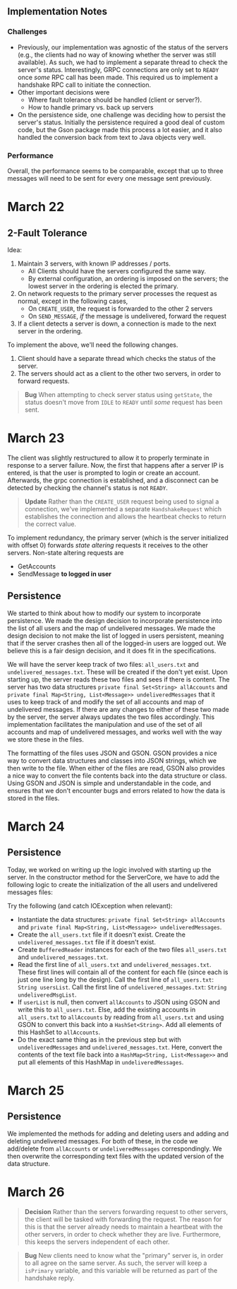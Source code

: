 ## Implementation Notes
### Challenges
- Previously, our implementation was agnostic of the status of the servers (e.g., the clients
   had no way of knowing whether the server was still available). As such, we had to implement
   a separate thread to check the server's status. Interestingly, GRPC connections are only 
   set to `READY` once *some* RPC call has been made. This required us to implement a handshake
   RPC call to initiate the connection.
- Other important decisions were
   - Where fault tolerance should be handled (client or server?).  
   - How to handle primary vs. back up servers
- On the persistence side, one challenge was deciding how to persist the server's status. Initially
   the persistence required a good deal of custom code, but the Gson package made this process a lot
   easier, and it also handled the conversion back from text to Java objects very well.

### Performance
Overall, the performance seems to be comparable, except that up to three messages will need to be
sent for every one message sent previously.

# March 22

## 2-Fault Tolerance
Idea:
1. Maintain 3 servers, with known IP addresses / ports.
    - All Clients should have the servers configured the same way.
    - By external configuration, an ordering is imposed on the servers; the lowest server
      in the ordering is elected the primary.
2. On network requests to the primary server processes the request as normal, except in 
   the following cases,
    - On `CREATE_USER`, the request is forwarded to the other 2 servers
    - On `SEND_MESSAGE`, *if* the message is undelivered, forward the request
3. If a client detects a server is down, a connection is made to the next server in the
   ordering.

To implement the above, we'll need the following changes.
1. Client should have a separate thread which checks the status of the server.
2. The servers should act as a client to the other two servers, in order to forward requests.

>**Bug**
>When attempting to check server status using `getState`, the status doesn't move from `IDLE` to
>`READY` until *some* request has been sent.

# March 23
The client was slightly restructured to allow it to properly terminate in response to a server
failure. Now, the first that happens after a server IP is entered, is that the user is prompted
to login or create an account. Afterwards, the grpc connection is established, and a disconnect
can be detected by checking the channel's status is not `READY`.

>**Update**
> Rather than the `CREATE_USER` request being used to signal a connection, we've implemented a 
> separate `HandshakeRequest` which establishes the connection and allows the heartbeat checks
> to return the correct value.

To implement redundancy, the primary server (which is the server initialized with offset 0)
forwards *state altering* requests it receives to the other servers. Non-state altering requests
are
- GetAccounts
- SendMessage **to logged in user**

## Persistence

We started to think about how to modify our system to incorporate persistence. We made the design decision to incorporate persistence into the list of all users and the map of undelivered messages. We made the design decision to not make the list of logged in users persistent, meaning that if the server crashes then all of the logged-in users are logged out. We believe this is a fair design decision, and it does fit in the specifications.

We will have the server keep track of two files: ``all_users.txt`` and ``undelivered_messages.txt``. These will be created if the don't yet exist. Upon starting up, the server reads these two files and sees if there is content. The server has two data structures ``private final Set<String> allAccounts`` and ``private final Map<String, List<Message>> undeliveredMessages`` that it uses to keep track of and modify the set of all accounts and map of undelivered messages. If there are any changes to either of these two made by the server, the server always updates the two files accordingly. This implementation facilitates the manipulation and use of the set of all accounts and map of undelivered messages, and works well with the way we store these in the files.

The formatting of the files uses JSON and GSON. GSON provides a nice way to convert data structures and classes into JSON strings, which we then write to the file. When either of the files are read, GSON also provides a nice way to convert the file contents back into the data structure or class. Using GSON and JSON is simple and understandable in the code, and ensures that we don't encounter bugs and errors related to how the data is stored in the files.

# March 24

## Persistence
Today, we worked on writing up the logic involved with starting up the server. In the constructor method for the ServerCore, we have to add the following logic to create the initialization of the all users and undelivered messages files:

Try the following (and catch IOException when relevant):
- Instantiate the data structures: ``private final Set<String> allAccounts`` and ``private final Map<String, List<Message>> undeliveredMessages``.
- Create the `all_users.txt` file if it doesn't exist. Create the `undelivered_messages.txt` file if it doesn't exist.
- Create `BufferedReader` instances for each of the two files `all_users.txt` and `undelivered_messages.txt`.
- Read the first line of  `all_users.txt` and `undelivered_messages.txt`. These first lines will contain all of the content for each file (since each is just one line long by the design). Call the first line of `all_users.txt`: `String usersList`. Call the first line of `undelivered_messages.txt`: `String undeliveredMsgList`.
- If `userList` is null, then convert `allAccounts` to JSON using GSON and write this to `all_users.txt`. Else, add the existing accounts in `all_users.txt` to `allAccounts` by reading from `all_users.txt` and using GSON to convert this back into a `HashSet<String>`. Add all elements of this HashSet to `allAccounts`.
- Do the exact same thing as in the previous step but with `undeliveredMessages` and `undelivered_messages.txt`. Here, convert the contents of the text file back into a `HashMap<String, List<Message>>` and put all elements of this HashMap in `undeliveredMessages`.


# March 25

## Persistence
We implemented the methods for adding and deleting users and adding and deleting undelivered messages. For both of these, in the code we add/delete from `allAccounts` or `undeliveredMessages` correspondingly. We then overwrite the corresponding text files with the updated version of the data structure.

# March 26
>**Decision**
>Rather than the servers forwarding request to other servers, the client will be tasked with
>forwarding the request. The reason for this is that the server already needs to maintain a
>heartbeat with the other servers, in order to check whether they are live. Furthermore, this
>keeps the servers independent of each other.

>**Bug**
> New clients need to know what the "primary" server is, in order to all agree on the same
> server. As such, the server will keep a `isPrimary` variable, and this variable will be returned
> as part of the handshake reply.